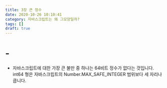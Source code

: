 ```yaml
---
title: 3장 큰 정수
date: 2020-10-26 10:10:41
category: 자바스크립트는 왜 그모양일까?
tags: []
draft: true
---
```


# -

- 자바스크립트에 대한 가장 큰 불만 중 하나는 64비트 정수가 없다는 것입니다. int64 형은 자바스크립트의 Number.MAX_SAFE_INTEGER 범위보다 세 자리나 큽니다.

